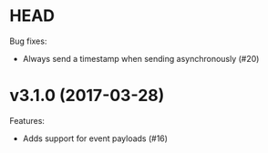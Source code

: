 # HEAD

Bug fixes:

- Always send a timestamp when sending asynchronously (#20)

# v3.1.0 (2017-03-28) 

Features: 

- Adds support for event payloads (#16)
